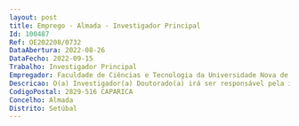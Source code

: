 ```yaml
--- 
layout: post
title: Emprego - Almada - Investigador Principal
Id: 100487
Ref: OE202208/0732
DataAbertura: 2022-08-26
DataFecho: 2022-09-15
Trabalho: Investigador Principal
Empregador: Faculdade de Ciências e Tecnologia da Universidade Nova de Lisboa -  NOVA School of Science and Tech
Descricao: O(a) Investigador(a) Doutorado(a) irá ser responsável pela investigação sobre sistemas magnéticos para o teranóstico do cancro no CENIMAT|i3N, incluindo a valorização científica e económica de um sistema de hipertermia magnética instalado no CENIMAT|i3N.
CodigoPostal: 2829-516 CAPARICA
Concelho: Almada
Distrito: Setúbal
--- 
```

